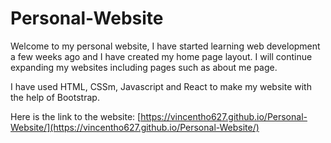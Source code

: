 # Personal-Website

Welcome to my personal website, I have started learning web development a few weeks ago and I have created my home page layout. I will continue expanding my websites including pages such as about me page.

I have used HTML, CSSm, Javascript and React to make my website with the help of Bootstrap.

Here is the link to the website: [https://vincentho627.github.io/Personal-Website/](https://vincentho627.github.io/Personal-Website/)
